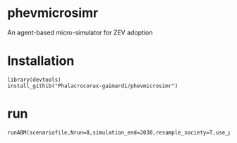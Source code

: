 # phevmicrosimr
An agent-based micro-simulator for ZEV adoption
# Installation
```
library(devtools)
install_githib("Phalacrocorax-gaimardi/phevmicrosimr")
```
# run
```
runABM(scenariofile,Nrun=8,simulation_end=2030,resample_society=T,use_parallel=T,n_unusedcores=2)
```
